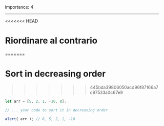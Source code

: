 importance: 4

---

<<<<<<< HEAD
# Riordinare al contrario 
=======
# Sort in decreasing order
>>>>>>> 445bda39806050acd96f87166a7c97533a0c67e9

```js
let arr = [5, 2, 1, -10, 8];

// ... your code to sort it in decreasing order

alert( arr ); // 8, 5, 2, 1, -10
```


